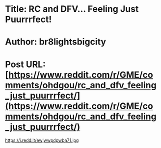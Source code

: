 # Title: RC and DFV… Feeling Just Puurrrfect!
# Author: br8lightsbigcity
# Post URL: [https://www.reddit.com/r/GME/comments/ohdgou/rc_and_dfv_feeling_just_puurrrfect/](https://www.reddit.com/r/GME/comments/ohdgou/rc_and_dfv_feeling_just_puurrrfect/)


https://i.redd.it/ewjwwpdpwba71.jpg